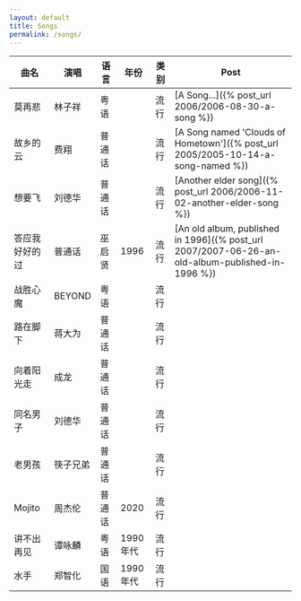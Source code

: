 ```yaml
---
layout: default
title: Songs
permalink: /songs/
---
```


|曲名|演唱|语言|年份|类别|Post|
|---|---|---|---|---|---|
|莫再悲|林子祥|粤语||流行|[A Song...]({% post_url 2006/2006-08-30-a-song %})|
|故乡的云|费翔|普通话||流行|[A Song named 'Clouds of Hometown']({% post_url 2005/2005-10-14-a-song-named %})|
|想要飞|刘德华|普通话||流行|[Another elder song]({% post_url 2006/2006-11-02-another-elder-song %})|
|答应我好好的过|普通话|巫启贤|1996|流行|[An old album, published in 1996]({% post_url 2007/2007-06-26-an-old-album-published-in-1996 %})|
|战胜心魔|BEYOND|粤语||流行||
|路在脚下|蒋大为|普通话||流行||
|向着阳光走|成龙|普通话||流行||
|同名男子|刘德华|普通话||流行||
|老男孩|筷子兄弟|普通话||流行||
|Mojito|周杰伦|普通话|2020|流行||
|讲不出再见|谭咏麟|粤语|1990年代|流行||
|水手|郑智化|国语|1990年代|流行||

